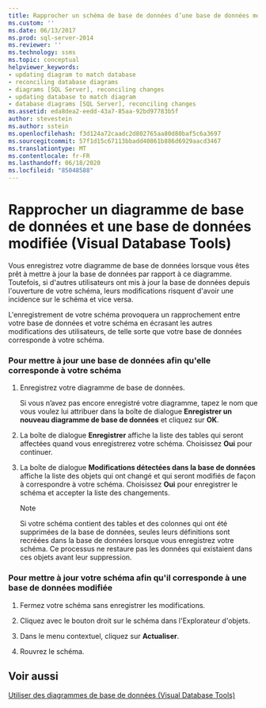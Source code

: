 ```yaml
---
title: Rapprocher un schéma de base de données d’une base de données modifiée (Visual Database Tools) | Microsoft Docs
ms.custom: ''
ms.date: 06/13/2017
ms.prod: sql-server-2014
ms.reviewer: ''
ms.technology: ssms
ms.topic: conceptual
helpviewer_keywords:
- updating diagram to match database
- reconciling database diagrams
- diagrams [SQL Server], reconciling changes
- updating database to match diagram
- database diagrams [SQL Server], reconciling changes
ms.assetid: eda8dea2-eedd-43a7-85aa-92bd97783b5f
author: stevestein
ms.author: sstein
ms.openlocfilehash: f3d124a72caadc2d802765aa80d80baf5c6a3697
ms.sourcegitcommit: 57f1d15c67113bbadd40861b886d6929aacd3467
ms.translationtype: MT
ms.contentlocale: fr-FR
ms.lasthandoff: 06/18/2020
ms.locfileid: "85048588"
---
```

# <a name="reconcile-a-database-diagram-with-a-modified-database-visual-database-tools"></a>Rapprocher un diagramme de base de données et une base de données modifiée (Visual Database Tools)
  Vous enregistrez votre diagramme de base de données lorsque vous êtes prêt à mettre à jour la base de données par rapport à ce diagramme. Toutefois, si d'autres utilisateurs ont mis à jour la base de données depuis l'ouverture de votre schéma, leurs modifications risquent d'avoir une incidence sur le schéma et vice versa.  
  
 L'enregistrement de votre schéma provoquera un rapprochement entre votre base de données et votre schéma en écrasant les autres modifications des utilisateurs, de telle sorte que votre base de données corresponde à votre schéma.  
  
### <a name="to-update-a-database-to-match-your-diagram"></a>Pour mettre à jour une base de données afin qu'elle corresponde à votre schéma  
  
1.  Enregistrez votre diagramme de base de données.  
  
     Si vous n’avez pas encore enregistré votre diagramme, tapez le nom que vous voulez lui attribuer dans la boîte de dialogue **Enregistrer un nouveau diagramme de base de données** et cliquez sur **OK**.  
  
2.  La boîte de dialogue **Enregistrer** affiche la liste des tables qui seront affectées quand vous enregistrerez votre schéma. Choisissez **Oui** pour continuer.  
  
3.  La boîte de dialogue **Modifications détectées dans la base de données** affiche la liste des objets qui ont changé et qui seront modifiés de façon à correspondre à votre schéma. Choisissez **Oui** pour enregistrer le schéma et accepter la liste des changements.  
  
    > [!NOTE]  
    >  Si votre schéma contient des tables et des colonnes qui ont été supprimées de la base de données, seules leurs définitions sont recréées dans la base de données lorsque vous enregistrez votre schéma. Ce processus ne restaure pas les données qui existaient dans ces objets avant leur suppression.  
  
### <a name="to-update-your-diagram-to-match-a-modified-database"></a>Pour mettre à jour votre schéma afin qu'il corresponde à une base de données modifiée  
  
1.  Fermez votre schéma sans enregistrer les modifications.  
  
2.  Cliquez avec le bouton droit sur le schéma dans l'Explorateur d'objets.  
  
3.  Dans le menu contextuel, cliquez sur **Actualiser**.  
  
4.  Rouvrez le schéma.  
  
## <a name="see-also"></a>Voir aussi  
 [Utiliser des diagrammes de base de données &#40;Visual Database Tools&#41;](visual-database-tools.md)  
  
  
